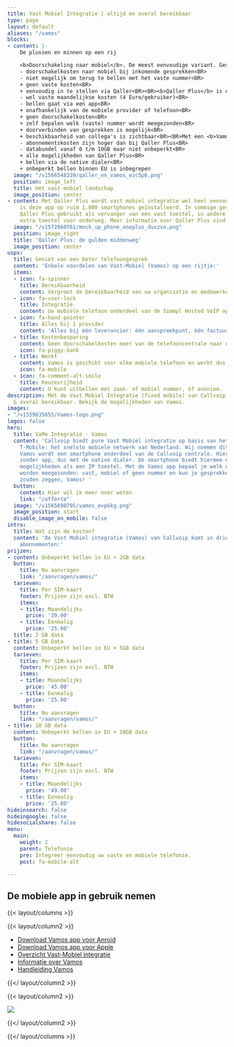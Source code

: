 ```yaml
---
title: Vast Mobiel Integratie | altijd en overal bereikbaar
type: page
layout: default
aliases: "/vamos"
blocks:
- content: |-
    De plussen en minnen op een rij

    <b>Doorschakeling naar mobiel</b>. De meest eenvoudige variant. Gesprekken naar het vaste nummer kunnen worden doorverbonden naar een mobiel nummer.<BR>
    - doorschakelkosten naar mobiel bij inkomende gesprekken<BR>
    - niet mogelijk om terug te bellen met het vaste nummer<BR>
    + geen vaste kosten<BR>
    + eenvoudig in te stellen via Qaller<BR><BR><b>Qaller Plus</b> is een app op de smartphone waarmee kan worden gebeld en gesprekken kunnen worden ontvangen op het vaste nummer.<BR>
    - wel vaste maandelijkse kosten (4 Euro/gebruiker)<BR>
    - bellen gaat via een app<BR>
    + onafhankelijk van de mobiele provider of telefoon<BR>
    + geen doorschakelkosten<BR>
    + zelf bepalen welk (vaste) nummer wordt meegezonden<BR>
    + doorverbinden van gesprekken is mogelijk<BR>
    + beschikbaarheid van collega's is zichtbaar<BR><BR>Met een <b>Vamos</b> SIM is de smartphone volledig geïntegreerd in de Callvoip telefooncentrale.<BR>
    - abonnementskosten zijn hoger dan bij Qaller Plus<BR>
    - databundel vanaf 0 t/m 10GB maar niet onbeperkt<BR>
    + alle mogelijkheden van Qaller Plus<BR>
    + bellen via de native dialer<BR>
    + onbeperkt bellen binnen EU is inbegrepen
  image: "/v1566548339/qaller_en_vamos_ezc5p6.png"
  position: image_left
  title: Het vast-mobiel landschap
  image_position: center
- content: Met Qaller Plus wordt vast mobiel integratie wel heel eenvoudig. Inmiddels
    is deze app op ruim 1.000 smartphones geïnstalleerd. In sommige gevallen wordt
    Qaller Plus gebruikt als vervanger van een vast toestel, in andere gevallen als
    extra toestel voor onderweg. Meer informatie over Qaller Plus vind je <a href="/telefonie/qaller/">hier</a>.
  image: "/v1572860761/mock_up_phone_oneplus_duxzvn.png"
  position: image_right
  title: 'Qaller Plus: de gulden middenweg'
  image_position: center
usps:
  title: Geniet van een beter telefoongesprek
  content: 'Enkele voordelen van Vast-Mobiel (Vamos) op een rijtje:'
  items:
  - icon: fa-spinner
    title: Bereikbaarheid
    content: Vergroot de bereikbaarheid van uw organisatie en medewerkers.
  - icon: fa-user-lock
    title: Integratie
    content: Uw mobiele telefoon onderdeel van de Simmpl Hosted VoIP oplossing.
  - icon: fa-hand-pointer
    title: Alles bij 1 provider
    content: 'Alles bij één leverancier: één aanspreekpunt, één factuur.'
  - title: Kostenbesparing
    content: Geen doorschakelkosten meer van de telefooncentrale naar uw mobiele telefoon.
    icon: fa-piggy-bank
  - title: Werkt
    content: Vamos is geschikt voor elke mobiele telefoon en werkt dus altijd.
    icon: fa-mobile
  - icon: fa-comment-alt-smile
    title: Keuzevrijheid
    content: U kunt uitbellen met zaak- of mobiel nummer, óf anoniem.
description: Met de Vast Mobiel Integratie (fixed mobile) van Callvoip ben je altijd
  & overal bereikbaar. Bekijk de mogelijkheden van Vamos.
images:
- "/v1559635655/Vamos-logo.png"
logos: false
hero:
  title: VaMo Integratie - Vamos
  content: 'Callvoip biedt pure Vast Mobiel integratie op basis van het netwerk van
    T-Mobile: het snelste mobiele netwerk van Nederland. Wij noemen dit Vamos.<BR><BR>Met
    Vamos wordt een smartphone onderdeel van de Callvoip centrale. Hiermee bel je
    zonder app, dus met de native dialer. De smartphone biedt hiermee eigenlijk dezelfde
    mogelijkheden als een IP toestel. Met de Vamos app bepaal je welk nummer moet
    worden meegezonden: vast, mobiel of geen nummer en kun je gesprekken doorverbinden.<BR><BR>Wij
    zouden zeggen, Vamos! '
  button:
    content: Hier wil ik meer over weten
    link: "/offerte"
  image: "/v1565690795/vamos_evpkkg.png"
  image_position: start
  disable_image_on_mobile: false
intro:
  title: Wat zijn de kosten?
  content: 'De Vast Mobiel integratie (Vamos) van Callvoip komt in drie verschillende
    abonnementen:'
prijzen:
- content: Onbeperkt bellen in EU + 2GB data
  button:
    title: Nu aanvragen
    link: "/aanvragen/vamos/"
  tarieven:
    title: Per SIM-kaart
    footer: Prijzen zijn excl. BTW
    items:
    - title: Maandelijks
      price: '39.00'
    - title: Eenmalig
      price: '25.00'
  title: 2 GB data
- title: 5 GB Data
  content: Onbeperkt bellen in EU + 5GB data
  tarieven:
    title: Per SIM-kaart
    footer: Prijzen zijn excl. BTW
    items:
    - title: Maandelijks
      price: '45.00'
    - title: Eenmalig
      price: '25.00'
  button:
    title: Nu aanvragen
    link: "/aanvragen/vamos/"
- title: 10 GB data
  content: Onbeperkt bellen in EU + 10GB data
  button:
    title: Nu aanvragen
    link: "/aanvragen/vamos/"
  tarieven:
    title: Per SIM-kaart
    footer: Prijzen zijn excl. BTW
    items:
    - title: Maandelijks
      price: '49.00'
    - title: Eenmalig
      price: '25.00'
hideinsearch: false
hideingoogle: false
hidesocialshare: false
menu:
  main:
    weight: 2
    parent: Telefonie
    pre: Integreer eenvoudig uw vaste en mobiele telefonie.
    post: fa-mobile-alt

---
```

<h2>De mobiele app in gebruik nemen</h2>

{{< layout/columns >}}

{{< layout/column2 >}}

* [Download Vamos app voor Anroid](https://play.google.com/store/apps/details?id=com.digifoon.fmc)
* [Download Vamos app voor Apple](https://itunes.apple.com/nl/app/vamos-vast-mobiel/id1449692498)
* [Overzicht Vast-Mobiel integratie](/ondersteuning/vast-mobiel/overzicht/)
* [Informatie over Vamos](/ondersteuning/vast-mobiel/vast-mobiel-vamos-informatie/)
* [Handleiding Vamos](/ondersteuning/vast-mobiel/vast-mobiel-handleiding/)

{{</ layout/column2 >}}

{{< layout/column2 >}}

![](https://res.cloudinary.com/callvoip/image/upload/v1559635655/Vamos-logo.png)

{{</ layout/column2 >}}

{{</ layout/columns >}}